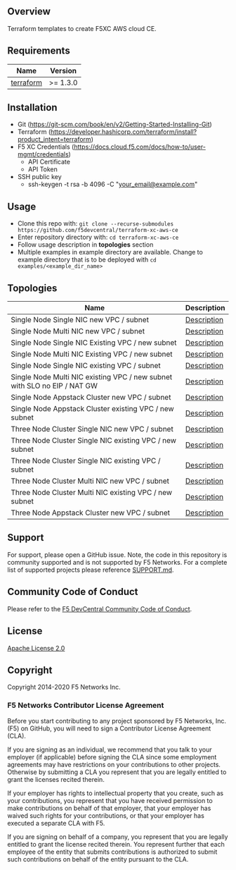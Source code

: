 ## Overview

Terraform templates to create F5XC AWS cloud CE.

## Requirements

| Name                                                                                     | Version   |
|------------------------------------------------------------------------------------------|-----------|
| <a name="requirement_terraform"></a> [terraform](https://github.com/hashicorp/terraform) | \>= 1.3.0 |

## Installation

- Git (https://git-scm.com/book/en/v2/Getting-Started-Installing-Git)
- Terraform (https://developer.hashicorp.com/terraform/install?product_intent=terraform)
- F5 XC Credentials (https://docs.cloud.f5.com/docs/how-to/user-mgmt/credentials)
    * API Certificate
    * API Token
- SSH public key
    * ssh-keygen -t rsa -b 4096 -C "your_email@example.com"

## Usage

- Clone this repo with: `git clone --recurse-submodules https://github.com/f5devcentral/terraform-xc-aws-ce`
- Enter repository directory with: `cd terraform-xc-aws-ce`
- Follow usage description in __topologies__ section
- Multiple examples in example directory are available. Change to example directory that is to be deployed
  with `cd examples/<example_dir_name>`

## Topologies

| Name                                                                     | Description                                                                                                 |
|--------------------------------------------------------------------------|-------------------------------------------------------------------------------------------------------------|
| Single Node Single NIC new VPC / subnet                                  | [Description](examples/single_node_single_nic_new_vpc_new_subnet/README.md)                                 |
| Single Node Multi NIC new VPC / subnet                                   | [Description](examples/single_node_multi_nic_new_vpc_new_subnet/README.md)                                  |
| Single Node Single NIC Existing VPC / new subnet                         | [Description](examples/single_node_single_nic_existing_vpc_new_subnet/README.md)                            |
| Single Node Multi NIC Existing VPC / new subnet                          | [Description](examples/single_node_multi_nic_existing_vpc_new_subnet/README.md)                             |
| Single Node Single NIC existing VPC / subnet                             | [Description](examples/single_node_single_nic_existing_vpc_existing_subnet/README.md)                       |
| Single Node Multi NIC existing VPC / new subnet with SLO no EIP / NAT GW | [Description](examples/single_node_multi_nic_existing_vpc_new_subnet_nat_no_eip/README.md)                  |
| Single Node Appstack Cluster new VPC / subnet                            | [Description](examples/single_node_cluster_appstack_new_vpc_new_subnet/README.md)                           |
| Single Node Appstack Cluster existing VPC / new subnet                   | [Description](examples/f5xc_aws_cloud_ce_single_node_appstack_single_nic_existing_vpc_new_subnet/README.md) |
| Three Node Cluster Single NIC new VPC / subnet                           | [Description](examples/three_node_cluster_single_nic_new_vpc_new_subnet/README.md)                          |
| Three Node Cluster Single NIC existing VPC / new subnet                  | [Description](examples/three_node_cluster_single_nic_existing_vpc_new_subnet/README.md)                     |
| Three Node Cluster Single NIC existing VPC / subnet                      | [Description](examples/three_node_cluster_single_nic_existing_vpc_existing_subnet/README.md)                |
| Three Node Cluster Multi NIC new VPC / subnet                            | [Description](examples/three_node_cluster_multi_nic_new_vpc_new_subnet/README.md)                           |
| Three Node Cluster Multi NIC existing VPC / new subnet                   | [Description](examples/three_node_cluster_multi_nic_existing_vpc_new_subnet/README.md)                      |
| Three Node Appstack Cluster new VPC / subnet                             | [Description](examples/three_node_cluster_appstack_new_vpc_new_subnet/README.md)                            |

## Support

For support, please open a GitHub issue. Note, the code in this repository is community supported and is not supported
by F5 Networks. For a complete list of supported projects please reference [SUPPORT.md](SUPPORT.md).

## Community Code of Conduct

Please refer to the [F5 DevCentral Community Code of Conduct](code_of_conduct.md).

## License

[Apache License 2.0](LICENSE)

## Copyright

Copyright 2014-2020 F5 Networks Inc.

### F5 Networks Contributor License Agreement

Before you start contributing to any project sponsored by F5 Networks, Inc. (F5) on GitHub, you will need to sign a
Contributor License Agreement (CLA).

If you are signing as an individual, we recommend that you talk to your employer (if applicable) before signing the CLA
since some employment agreements may have restrictions on your contributions to other projects.
Otherwise by submitting a CLA you represent that you are legally entitled to grant the licenses recited therein.

If your employer has rights to intellectual property that you create, such as your contributions, you represent that you
have received permission to make contributions on behalf of that employer, that your employer has waived such rights for
your contributions, or that your employer has executed a separate CLA with F5.

If you are signing on behalf of a company, you represent that you are legally entitled to grant the license recited
therein.
You represent further that each employee of the entity that submits contributions is authorized to submit such
contributions on behalf of the entity pursuant to the CLA.
